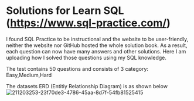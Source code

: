 # Solutions for Learn SQL (https://www.sql-practice.com/)
I found SQL Practice to be instructional and the website to be user-friendly, neither the website nor GitHub hosted the whole solution book. 
As a result, each question can now have many answers and other solutions. Here I am uploading how I solved those questions using my SQL knowledge.

The test contains 50 questions and consists of 3 category: Easy,Medium,Hard

The datasets ERD (Entitiy Relationship Diagram) is as shown below
![211203253-23f70de3-4786-45aa-8d7f-54fb81525415](https://github.com/haripriyasvaz/Learn_SQL_solutions/assets/107941463/7caff995-1720-4727-b40c-fd6bbb59f361)






